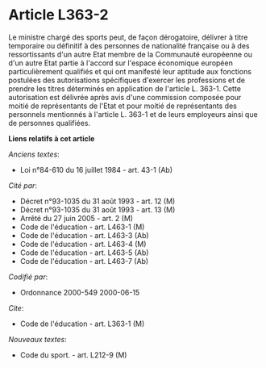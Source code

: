 # Article L363-2

Le ministre chargé des sports peut, de façon dérogatoire, délivrer à titre temporaire ou définitif à des personnes de
nationalité française ou à des ressortissants d'un autre Etat membre de la Communauté européenne ou d'un autre Etat partie à
l'accord sur l'espace économique européen particulièrement qualifiés et qui ont manifesté leur aptitude aux fonctions
postulées des autorisations spécifiques d'exercer les professions et de prendre les titres déterminés en application de
l'article L. 363-1. Cette autorisation est délivrée après avis d'une commission composée pour moitié de représentants de
l'Etat et pour moitié de représentants des personnels mentionnés à l'article L. 363-1 et de leurs employeurs ainsi que de
personnes qualifiées.

**Liens relatifs à cet article**

_Anciens textes_:

  - Loi n°84-610 du 16 juillet 1984 - art. 43-1 (Ab)

_Cité par_:

  - Décret n°93-1035 du 31 août 1993 - art. 12 (M)
  - Décret n°93-1035 du 31 août 1993 - art. 13 (M)
  - Arrêté du 27 juin 2005 - art. 2 (M)
  - Code de l'éducation - art. L463-1 (M)
  - Code de l'éducation - art. L463-3 (Ab)
  - Code de l'éducation - art. L463-4 (M)
  - Code de l'éducation - art. L463-5 (Ab)
  - Code de l'éducation - art. L463-7 (Ab)

_Codifié par_:

  - Ordonnance 2000-549 2000-06-15

_Cite_:

  - Code de l'éducation - art. L363-1 (M)

_Nouveaux textes_:

  - Code du sport. - art. L212-9 (M)
